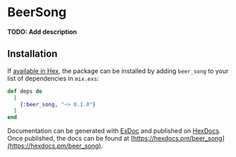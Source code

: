# BeerSong

**TODO: Add description**

## Installation

If [available in Hex](https://hex.pm/docs/publish), the package can be installed
by adding `beer_song` to your list of dependencies in `mix.exs`:

```elixir
def deps do
  [
    {:beer_song, "~> 0.1.0"}
  ]
end
```

Documentation can be generated with [ExDoc](https://github.com/elixir-lang/ex_doc)
and published on [HexDocs](https://hexdocs.pm). Once published, the docs can
be found at [https://hexdocs.pm/beer_song](https://hexdocs.pm/beer_song).

